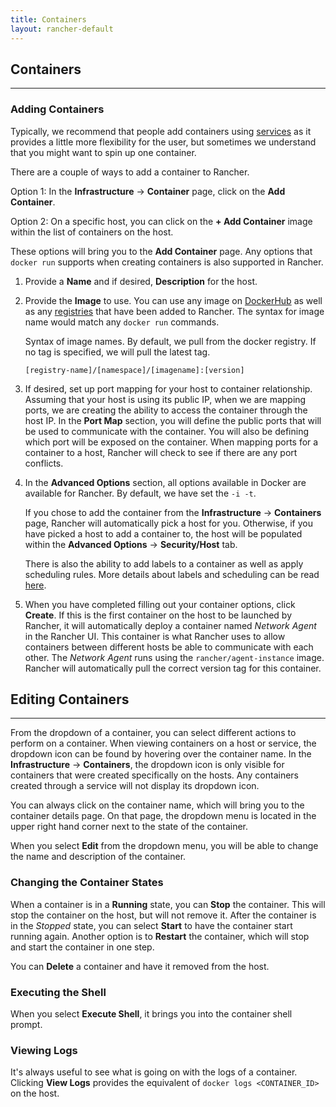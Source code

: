 ```yaml
---
title: Containers
layout: rancher-default
---
```


## Containers
---

### Adding Containers

Typically, we recommend that people add containers using [services]({{site.baseurl}}/rancher/rancher-ui/applications/stacks/adding-services) as it provides a little more flexibility for the user, but sometimes we understand that you might want to spin up one container. 

There are a couple of ways to add a container to Rancher.

Option 1: In the **Infrastructure** -> **Container** page, click on the **Add Container**.

Option 2: On a specific host, you can click on the **+ Add Container** image within the list of containers on the host. 

These options will bring you to the **Add Container** page. Any options that `docker run` supports when creating containers is also supported in Rancher.

1. Provide a **Name** and if desired, **Description** for the host.
2. Provide the **Image** to use. You can use any image on [DockerHub](https://hub.docker.com/) as well as any [registries]({{site.baseurl}}/rancher/configuration/registries) that have been added to Rancher. The syntax for image name would match any `docker run` commands. 

    Syntax of image names. By default, we pull from the docker registry. If no tag is specified, we will pull the latest tag. 

    `[registry-name]/[namespace]/[imagename]:[version]`

3. If desired, set up port mapping for your host to container relationship. Assuming that your host is using its public IP, when we are mapping ports, we are creating the ability to access the container through the host IP. In the **Port Map** section, you will define the public ports that will be used to communicate with the container. You will also be defining which port will be exposed on the container. When mapping ports for a container to a host, Rancher will check to see if there are any port conflicts. 

4. In the **Advanced Options** section, all options available in Docker are available for Rancher. By default, we have set the `-i -t`. 
  
    If you chose to add the container from the **Infrastructure** -> **Containers** page, Rancher will automatically pick a host for you. Otherwise, if you have picked a host to add a container to, the host will be populated within the **Advanced Options** -> **Security/Host** tab.
    
    There is also the ability to add labels to a container as well as apply scheduling rules. More details about labels and scheduling can be read [here]({{{{site.baseurl}}/rancher/rancher-ui/scheduling/).

5. When you have completed filling out your container options, click **Create**. If this is the first container on the host to be launched by Rancher, it will automatically deploy a container named _Network Agent_ in the Rancher UI. This container is what Rancher uses to allow containers between different hosts be able to communicate with each other. The _Network Agent_ runs using the `rancher/agent-instance` image. Rancher will automatically pull the correct version tag for this container.

## Editing Containers
---

From the dropdown of a container, you can select different actions to perform on a container. When viewing containers on a host or service, the dropdown icon can be found by hovering over the container name. In the **Infrastructure** -> **Containers**, the dropdown icon is only visible for containers that were created specifically on the hosts. Any containers created through a service will not display its dropdown icon. 

You can always click on the container name, which will bring you to the container details page. On that page, the dropdown menu is located in the upper right hand corner next to the state of the container.

When you select **Edit** from the dropdown menu, you will be able to change the name and description of the container. 

### Changing the Container States

When a container is in a **Running** state, you can **Stop** the container. This will stop the container on the host, but will not remove it. After the container is in the _Stopped_ state, you can select **Start** to have the container start running again. Another option is to **Restart** the container, which will stop and start the container in one step. 

You can **Delete** a container and have it removed from the host. 

### Executing the Shell

When you select **Execute Shell**, it brings you into the container shell prompt. 

### Viewing Logs

It's always useful to see what is going on with the logs of a container. Clicking **View Logs** provides the equivalent of `docker logs <CONTAINER_ID>` on the host.



